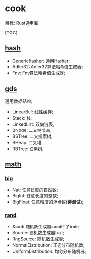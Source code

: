 # cook

目标: Rust通用库

<span id='toc'></span>
[TOC]

## [hash](#toc)

- GenericHasher: 通用Hasher;
- Adler32: Adler32算法哈希值生成器;
- Fnv: Fnv算法哈希值生成器;

## [gds](#toc)

通用数据结构;

- LinearBuf: 线性缓存;  
- Stack: 栈;  
- LinkedList: 双向链表;  
- BNode: 二叉树节点;  
- BSTree: 二叉搜索树;  
- BHeap: 二叉堆;  
- RBTree: 红黑树;  

## [math](#toc)

### [big](#toc)

- Nat: 任意长度的自然数;  
- BigInt: 任意长度的整数;  
- BigFloat: 任意精度的浮点数(**待测试**);  

### [rand](#toc)

- Seed: 随机数生成器seed种子trait;
- Source: 随机数生成器trait;
- RngSource: 随机数生成器;
- NormalDistribution: 正态分布随机数;
- UniformDistribution: 均匀分布随机苏;
